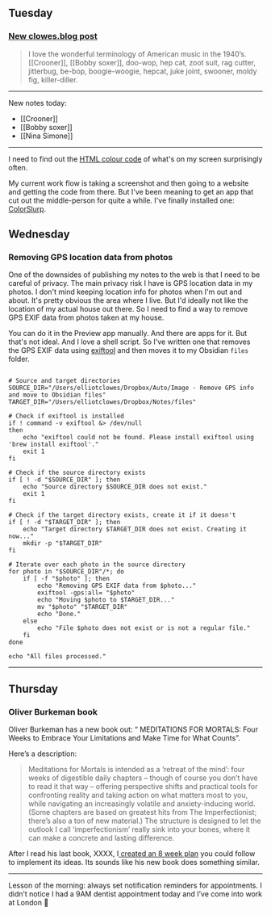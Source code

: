 ## Tuesday

### [New clowes.blog post](https://clowes.blog/2024/07/09/i-love-the.html)

> I love the wonderful terminology of American music in the 1940’s. [[Crooner]], [[Bobby soxer]], doo-wop, hep cat, zoot suit, rag cutter, jitterbug, be-bop, boogie-woogie, hepcat, juke joint, swooner, moldy fig, killer-diller.

***

New notes today:
- [[Crooner]]
- [[Bobby soxer]]
- [[Nina Simone]]

***

I need to find out the [HTML colour code](https://htmlcolorcodes.com) of what's on my screen surprisingly often.

My current work flow is taking a screenshot and then going to a website and getting the code from there. But I've been meaning to get an app that cut out the middle-person for quite a while. I've finally installed one: [ColorSlurp](https://colorslurp.com).
## Wednesday

### Removing GPS location data from photos

One of the downsides of publishing my notes to the web is that I need to be careful of privacy. The main privacy risk I have is GPS location data in my photos. I don't mind keeping location info for photos when I'm out and about. It's pretty obvious the area where I live. But I'd ideally not like the location of my actual house out there. So I need to find a way to remove GPS EXIF data from photos taken at my house.

You can do it in the Preview app manually. And there are apps for it. But that's not ideal. And I love a shell script. So I've written one that removes the GPS EXIF data using [exiftool](https://formulae.brew.sh/formula/exiftool) and then moves it to my Obsidian `files` folder.

```#!/bin/zsh

# Source and target directories
SOURCE_DIR="/Users/elliotclowes/Dropbox/Auto/Image - Remove GPS info and move to Obsidian files"
TARGET_DIR="/Users/elliotclowes/Dropbox/Notes/files"

# Check if exiftool is installed
if ! command -v exiftool &> /dev/null
then
    echo "exiftool could not be found. Please install exiftool using 'brew install exiftool'."
    exit 1
fi

# Check if the source directory exists
if [ ! -d "$SOURCE_DIR" ]; then
    echo "Source directory $SOURCE_DIR does not exist."
    exit 1
fi

# Check if the target directory exists, create it if it doesn't
if [ ! -d "$TARGET_DIR" ]; then
    echo "Target directory $TARGET_DIR does not exist. Creating it now..."
    mkdir -p "$TARGET_DIR"
fi

# Iterate over each photo in the source directory
for photo in "$SOURCE_DIR"/*; do
    if [ -f "$photo" ]; then
        echo "Removing GPS EXIF data from $photo..."
        exiftool -gps:all= "$photo"
        echo "Moving $photo to $TARGET_DIR..."
        mv "$photo" "$TARGET_DIR"
        echo "Done."
    else
        echo "File $photo does not exist or is not a regular file."
    fi
done

echo "All files processed."
```

***

## Thursday

### Oliver Burkeman book

Oliver Burkeman has a new book out: “ MEDITATIONS FOR MORTALS: Four Weeks to Embrace Your Limitations and Make Time for What Counts”.

Here’s a description: 

> Meditations for Mortals is intended as a ‘retreat of the mind’: four weeks of digestible daily chapters – though of course you don’t have to read it that way – offering perspective shifts and practical tools for confronting reality and taking action on what matters most to you, while navigating an increasingly volatile and anxiety-inducing world. (Some chapters are based on greatest hits from The Imperfectionist; there’s also a ton of new material.) The structure is designed to let the outlook I call ‘imperfectionism’ really sink into your bones, where it can make a concrete and lasting difference.

After I read his last book, XXXX, I[ created an 8 week plan](https://blot.blog/2024/04/27/4000-weeks-embracing-limits-for-a-fuller-life/) you could follow to implement its ideas. Its sounds like his new book does something similar. 

*** 

Lesson of the morning: always set notification reminders for appointments. I didn’t notice I had a 9AM dentist appointment today and I’ve come into work at London 😬